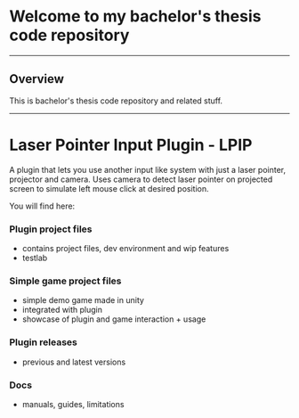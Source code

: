 # Welcome to my bachelor's thesis code repository
---
## Overview

This is bachelor's thesis code repository and related stuff. 

---
# Laser Pointer Input Plugin - LPIP

A plugin that lets you use another input like system with just a laser pointer, projector and camera. Uses camera to detect laser pointer on projected screen to simulate left mouse click at desired position.

You will find here:

### Plugin project files
- contains project files, dev environment and wip features
- testlab  
### Simple game project files
- simple demo game made in unity
- integrated with plugin
- showcase of plugin and game interaction + usage
### Plugin releases
- previous and latest versions
### Docs
- manuals, guides, limitations
